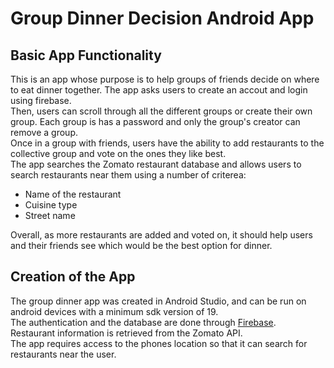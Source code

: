 # Group Dinner Decision Android App

## Basic App Functionality
This is an app whose purpose is to help groups of friends decide on where to eat dinner together. The app asks users to create an accout and login using firebase.<br /> 
Then, users can scroll through all the different groups or create their own group. Each group is has a password and only the group's creator can remove a group.<br /> 
Once in a group with friends, users have the ability to add restaurants to the collective group and vote on the ones they like best.<br /> 
The app searches the Zomato restaurant database and allows users to search restaurants near them using a number of criterea:
* Name of the restaurant
* Cuisine type
* Street name

Overall, as more restaurants are added and voted on, it should help users and their friends see which would be the best option for dinner.

## Creation of the App
The group dinner app was created in Android Studio, and can be run on android devices with a minimum sdk version of 19.<br /> 
The authentication and the database are done through [Firebase](https://firebase.google.com/).<br />
Restaurant information is retrieved from the Zomato API. <br />
The app requires access to the phones location so that it can search for restaurants near the user.
